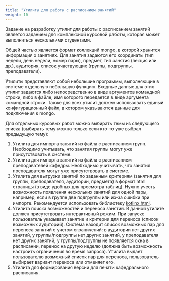 ```yaml
---
title: "Утилиты для работы с расписанием занятий"
weight: 10
---
```


Задание на разработку утилит для работы с расписанием занятий является заданием для комплексной курсовой работы, которая может выполняться несколькими студентами. 

Общей частью является формат коллекций mongo, в которой хранится информация о занятиях. Для занятия задаются его координаты (тип недели, день недели, номер пары), предмет, тип занятия (лекция или др.), аудитория, список участвующих (группы, подгруппы, преподаватели).

Утилиты представляют собой небольшие программы, выполняющие в системе отдельную небольшую функцию.  Входные данные для этих утилит задаются либо непосредственно в виде аргументов командной строки, либо в файле, имя которого передается в виде аргумента командной строки. Также для всех утилит должен использовать единый конфигурационный файл, в котором указываются данные для подключения к mongo.

Для отдельных курсовых работ можно выбирать темы из следующего списка (выбирать тему можно только если кто-то уже выбрал предыдущую тему):

1. Утилита для импорта занятий из файла с расписанием групп. Необходимо учитывать, что занятия группы могут уже присутствовать в системе.
2. Утилита для импорта занятий из файла с расписанием преподавателей кафедры. Необходимо учитывать, что занятия преподавателя могут уже присутствовать в системе.
3. Утилита для выгрузки занятий по заданным критериям (занятия для группы, преподавателя, аудитории, предмета) в формат html страницы (в виде удобных для просмотра таблиц). Нужно учесть возможность появления нескольких занятий для одной пары, например, если в группе две подгруппы или из-за ошибки при импорте. Рекомендуется использовать библиотеку [kotlinx.html](https://github.com/Kotlin/kotlinx.html).
4. Утилита поиска возможностей и переноса занятий. В данной утилите должен присутствовать интерактивный режим. При запуске пользователь указывает занятие и критерии для переноса (список возможных аудиторий). Система находит список возможных пар для переноса занятий с учетом ограничений: в аудитории нет других занятий, у группы/подгруппы нет других занятий, у преподавателя нет других занятий, у группы/подгруппы не появляется окна в расписании, перенос на другую неделю (должна быть возможность настроить ограничения во время запроса). Утилита выдает пользователю возможный список пар для переноса, пользователь выбирает вариант переноса или отменяет его.
5. Утилита для формирования версии для печати кафедрального расписания.
